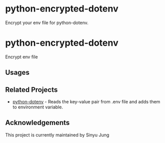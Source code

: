 # python-encrypted-dotenv
Encrypt your env file for python-dotenv. 

python-encrypted-dotenv 
===============================================================================

Encrypt env file

## Usages


## Related Projects

-   [python-dotenv](https://github.com/theskumar/python-dotenv) - Reads the key-value pair from .env file and adds them to environment variable.


## Acknowledgements

This project is currently maintained by Sinyu Jung

